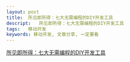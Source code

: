 ```yaml
---
layout: post
title:  所见即所得：七大无需编程的DIY开发工具
descript:   所见即所得：七大无需编程的DIY开发工具
tags:   移动开发
keywords: 移动开发, 文章分享, 一定要看
---
```

[所见即所得：七大无需编程的DIY开发工具](http://www.csdn.net/article/2013-10-09/2817126-7-diy-app-reources/)